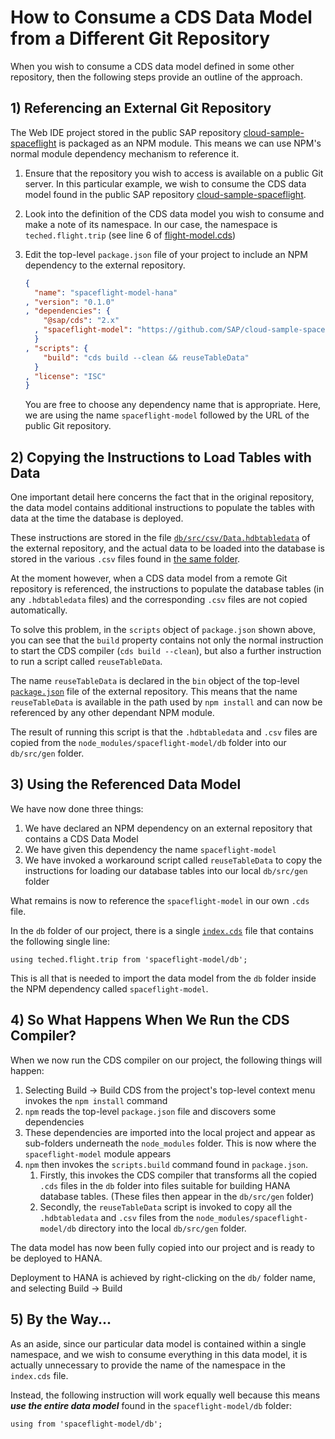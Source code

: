 # How to Consume a CDS Data Model from a Different Git Repository

When you wish to consume a CDS data model defined in some other repository, then the following steps provide an outline of the approach.

## 1) Referencing an External Git Repository

The Web IDE project stored in the public SAP repository [cloud-sample-spaceflight](https://github.com/SAP/cloud-sample-spaceflight) is packaged as an NPM module.  This means we can use NPM's normal module dependency mechanism to reference it. 

1. Ensure that the repository you wish to access is available on a public Git server.  In this particular example, we wish to consume the CDS data model found in the public SAP repository [cloud-sample-spaceflight](https://github.com/SAP/cloud-sample-spaceflight).

1. Look into the definition of the CDS data model you wish to consume and make a note of its namespace.  In our case, the namespace is `teched.flight.trip` (see line 6 of [flight-model.cds](https://github.com/SAP/cloud-sample-spaceflight/blob/master/db/flight-model.cds))

1. Edit the top-level `package.json` file of your project to include an NPM dependency to the external repository.

    ```json
    {
      "name": "spaceflight-model-hana"
    , "version": "0.1.0"
    , "dependencies": {
        "@sap/cds": "2.x"
      , "spaceflight-model": "https://github.com/SAP/cloud-sample-spaceflight"
      }
    , "scripts": {
        "build": "cds build --clean && reuseTableData"
      }
    , "license": "ISC"
    }
    ```

    You are free to choose any dependency name that is appropriate.  Here, we are using the name `spaceflight-model` followed by the URL of the public Git repository.

## 2) Copying the Instructions to Load Tables with Data

One important detail here concerns the fact that in the original repository, the data model contains additional instructions to populate the tables with data at the time the database is deployed.

These instructions are stored in the file [`db/src/csv/Data.hdbtabledata`](https://github.com/SAP/cloud-sample-spaceflight/blob/master/db/src/csv/Data.hdbtabledata) of the external repository, and the actual data to be loaded into the database is stored in the various `.csv` files found in [the same folder](https://github.com/SAP/cloud-sample-spaceflight/blob/master/db/src/csv).

At the moment however, when a CDS data model from a remote Git repository is referenced, the instructions to populate the database tables (in any `.hdbtabledata` files) and the corresponding `.csv` files are not copied automatically.

To solve this problem, in the `scripts` object of `package.json` shown above, you can see that the `build` property contains not only the normal instruction to start the CDS compiler (`cds build --clean`), but also a further instruction to run a script called `reuseTableData`.

The name `reuseTableData` is declared in the `bin` object of the top-level [`package.json`](https://github.com/SAP/cloud-sample-spaceflight/blob/master/package.json) file of the external repository.  This means that the name `reuseTableData` is available in the path used by `npm install` and can now be referenced by any other dependant NPM module.

The result of running this script is that the `.hdbtabledata` and `.csv` files are copied from the `node_modules/spaceflight-model/db` folder into our `db/src/gen` folder.


## 3) Using the Referenced Data Model

We have now done three things:

1. We have declared an NPM dependency on an external repository that contains a CDS Data Model
1. We have given this dependency the name `spaceflight-model`
1. We have invoked a workaround script called `reuseTableData` to copy the instructions for loading our database tables into our local `db/src/gen` folder

What remains is now to reference the `spaceflight-model` in our own `.cds` file.

In the `db` folder of our project, there is a single [`index.cds`](../db/index.cds) file that contains the following single line:

```
using teched.flight.trip from 'spaceflight-model/db';
```

This is all that is needed to import the data model from the `db` folder inside the NPM dependency called `spaceflight-model`.

## 4) So What Happens When We Run the CDS Compiler?

When we now run the CDS compiler on our project, the following things will happen:

1. Selecting Build -> Build CDS from the project's top-level context menu invokes the `npm install` command
1. `npm` reads the top-level `package.json` file and discovers some dependencies
1. These dependencies are imported into the local project and appear as sub-folders underneath the `node_modules` folder.  This is now where the `spaceflight-model` module appears
1. `npm` then invokes the `scripts.build` command found in `package.json`.
    1. Firstly, this invokes the CDS compiler that transforms all the copied `.cds` files in the `db` folder into files suitable for building HANA database tables. (These files then appear in the `db/src/gen` folder)
    1. Secondly, the `reuseTableData` script is invoked to copy all the `.hdbtabledata` and `.csv` files from the `node_modules/spaceflight-model/db` directory into the local `db/src/gen` folder.

The data model has now been fully copied into our project and is ready to be deployed to HANA.

Deployment to HANA is achieved by right-clicking on the `db/` folder name, and selecting Build -> Build

## 5) By the Way...

As an aside, since our particular data model is contained within a single namespace, and we wish to consume everything in this data model, it is actually unnecessary to provide the name of the namespace in the `index.cds` file.

Instead, the following instruction will work equally well because this means ***use the entire data model*** found in the `spaceflight-model/db` folder:

```
using from 'spaceflight-model/db';
```

